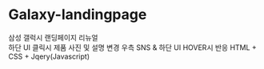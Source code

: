 # Galaxy-landingpage
삼성 갤럭시 랜딩페이지 리뉴얼<br>
하단 UI 클릭시 제품 사진 및 설명 변경
우측 SNS & 하단 UI HOVER시 반응
HTML + CSS + Jqery(Javascript)
